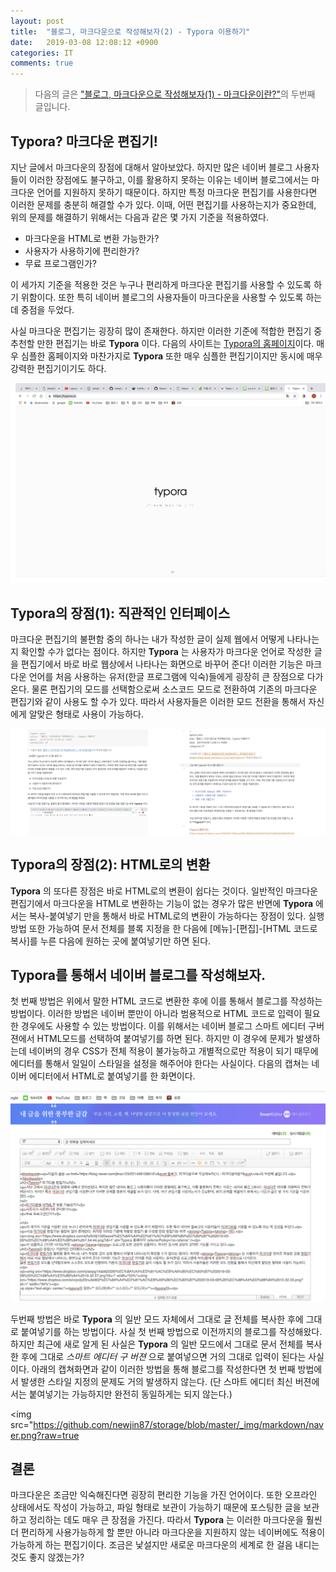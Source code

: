 ```yaml
---
layout: post
title:  "블로그, 마크다운으로 작성해보자(2) - Typora 이용하기"
date:   2019-03-08 12:08:12 +0900
categories: IT
comments: true
---
```

>다음의 글은 ["블로그, 마크다운으로 작성해보자(1) - 마크다운이란?"](https://blog.naver.com/jinxc123/221468109616)의 두번째 글입니다.

## Typora? 마크다운 편집기!

지난 글에서 마크다운의 장점에 대해서 알아보았다. 하지만 많은 네이버 블로그 사용자들이 이러한 장점에도 불구하고, 이를 활용하지 못하는 이유는 네이버 블로그에서는 마크다운 언어를 지원하지 못하기 때문이다. 하지만 특정 마크다운 편집기를 사용한다면 이러한 문제를 충분히 해결할 수가 있다. 이때, 어떤 편집기를 사용하는지가 중요한데, 위의 문제를 해결하기 위해서는 다음과 같은 몇 가지 기준을 적용하였다.

  * 마크다운을 HTML로 변환 가능한가?
  * 사용자가 사용하기에 편리한가?
  * 무료 프로그램인가?

이 세가지 기준을 적용한 것은 누구나 편리하게 마크다운 편집기를 사용할 수 있도록 하기 위함이다. 또한 특히 네이버 블로그의 사용자들이 마크다운을 사용할 수 있도록 하는 데 중점을 두었다.

사실 마크다운 편집기는 굉장히 많이 존재한다. 하지만 이러한 기준에 적합한 편집기 중 추천할 만한 편집기는 바로 **Typora** 이다. 다음의 사이트는 [Typora의 홈페이지](https://typora.io/)이다. 매우 심플한 홈페이지와 마찬가지로 **Typora** 또한 매우 심플한 편집기이지만 동시에 매우 강력한 편집기이기도 하다.

![Typora 홈페이지](https://github.com/newjin87/storage/blob/master/_img/markdown/typora.png?raw=true)


## Typora의 장점(1): 직관적인 인터페이스

마크다운 편집기의 불편함 중의 하나는 내가 작성한 글이 실제 웹에서 어떻게 나타나는지 확인할 수가 없다는 점이다. 하지만 **Typora** 는 사용자가 마크다운 언어로 작성한 글을 편집기에서 바로 바로 웹상에서 나타나는 화면으로 바꾸어 준다! 이러한 기능은 마크다운 언어를 처음 사용하는 유저(한글 프로그램에 익숙)들에게 굉장히 큰 장점으로 다가온다.
물론 편집기의 모드를 선택함으로써 소스코드 모드로 전환하여 기존의 마크다운 편집기와 같이 사용도 할 수가 있다. 따라서 사용자들은 이러한 모드 전환을 통해서 자신에게 알맞은 형태로 사용이 가능하다.

<img src="https://github.com/newjin87/storage/blob/master/_img/markdown/mode.png?raw=true" width="50%"><img src="https://github.com/newjin87/storage/blob/master/_img/markdown/mode1.png?raw=true" width="50%">
<p style="text-align: center;"><Typora의 일반 모드(좌)와 소스코드 모드(우)></p>



## Typora의 장점(2): HTML로의 변환

**Typora** 의 또다른 장점은 바로 HTML로의 변환이 쉽다는 것이다. 일반적인 마크다운 편집기에서 마크다운을 HTML로 변환하는 기능이 없는 경우가 많은 반면에 **Typora** 에서는 복사-붙여넣기 만을 통해서 바로 HTML로의 변환이 가능하다는 장점이 있다. 실행 방법 또한 가능하여 문서 전체를 블록 지정을 한 다음에 [메뉴]-[편집]-[HTML 코드로 복사]를 누른 다음에 원하는 곳에 붙여넣기만 하면 된다.



## Typora를 통해서 네이버 블로그를 작성해보자.

첫 번째 방법은 위에서 말한 HTML 코드로 변환한 후에 이를 통해서 블로그를 작성하는 방법이다. 이러한 방법은 네이버 뿐만이 아니라 범용적으로 HTML 코드로 입력이 필요한 경우에도 사용할 수 있는 방법이다. 이를 위해서는 네이버 블로그 스마트 에디터 구버젼에서 HTML모드를 선택하여 붙여넣기를 하면 된다. 하지만 이 경우에 문제가 발생하는데 네이버의 경우 CSS가 전체 적용이 불가능하고 개별적으로만 적용이 되기 때무에 에디터를 통해서 일일이 스타일을 설정을 해주어야 한다는 사실이다.
 다음의 캡쳐는 네이버 에디터에서 HTML로 붙여넣기를 한 화면이다.

<img src="https://github.com/newjin87/storage/blob/master/_img/markdown/html.png?raw=true">


두번째 방법은 바로 **Typora** 의 일반 모드 자체에서 그대로 글 전체를 복사한 후에 그대로 붙여넣기를 하는 방법이다. 사실 첫 번째 방법으로 이전까지의 블로그를 작성해왔다. 하지만 최근에 새로 알게 된 사실은 **Typora** 의 일반 모드에서 그대로 문서 전체를 복사한 후에 그대로 *스마트 에디터 구 버젼* 으로 붙여넣으면 거의 그대로 입력이 된다는 사실이다. 아래의 캡쳐화면과 같이 이러한 방법을 통해 블로그를 작성한다면 첫 번째 방법에서 발생한 스타일 지정의 문제도 거의 발생하지 않는다. (단 스마트 에디터 최신 버젼에서는 붙여넣기는 가능하지만 완전히 동일하게는 되지 않는다.)

<img src="https://github.com/newjin87/storage/blob/master/_img/markdown/naver.png?raw=true


## 결론
마크다운은 조금만 익숙해진다면 굉장히 편리한 기능을 가진 언어이다. 또한 오프라인 상태에서도 작성이 가능하고, 파일 형태로 보관이 가능하기 때문에 포스팅한 글을 보관하고 정리하는 데도 매우 큰 장점을 가진다. 따라서 **Typora** 는 이러한 마크다운을 훨씬 더 편리하게 사용가능하게 할 뿐만 아니라 마크다운을 지원하지 않는 네이버에도 적용이 가능하게 하는 편집기이다. 조금은 낯설지만 새로운 마크다운의 세계로 한 걸음 내디는 것도 좋지 않겠는가?
